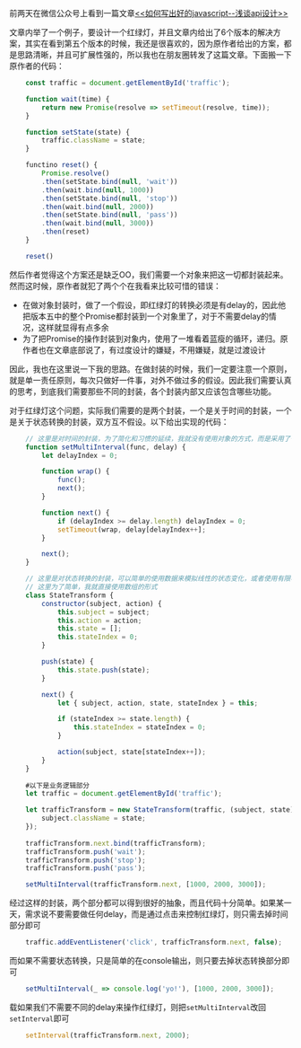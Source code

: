 前两天在微信公众号上看到一篇文章[<<如何写出好的javascript--浅谈api设计>>](http://mp.weixin.qq.com/s?__biz=MzAxNzUzNDIwMg==&mid=2653529185&idx=1&sn=fddafcdd02c0613ab81b773dbb85933d&chksm=803919f4b74e90e2751c0aea795a9ad19093085fe9b487a35885d628629846465179d94c19b1&mpshare=1&scene=23&srcid=0416ncnUJSMyYBiE06ejF2Ch#rd)

文章内举了一个例子，要设计一个红绿灯，并且文章内给出了6个版本的解决方案，其实在看到第五个版本的时候，我还是很喜欢的，因为原作者给出的方案，都是思路清晰，并且可扩展性强的，所以我也在朋友圈转发了这篇文章。下面搬一下原作者的代码：
```javascript
    const traffic = document.getElementById('traffic');

    function wait(time) {
        return new Promise(resolve => setTimeout(resolve, time));
    }

    function setState(state) {
        traffic.className = state;
    }

    functino reset() {
        Promise.resolve()
        .then(setState.bind(null, 'wait'))
        .then(wait.bind(null, 1000))
        .then(setState.bind(null, 'stop'))
        .then(wait.bind(null, 2000))
        .then(setState.bind(null, 'pass'))
        .then(wait.bind(null, 3000))
        .then(reset)
    }

    reset()
```

然后作者觉得这个方案还是缺乏OO，我们需要一个对象来把这一切都封装起来。然而这时候，原作者就犯了两个个在我看来比较可惜的错误：

* 在做对象封装时，做了一个假设，即红绿灯的转换必须是有delay的，因此他把版本五中的整个Promise都封装到一个对象里了，对于不需要delay的情况，这样就显得有点多余
* 为了把Promise的操作封装到对象内，使用了一堆看着蓝瘦的循环，递归。原作者也在文章底部说了，有过度设计的嫌疑，不用嫌疑，就是过渡设计

因此，我也在这里说一下我的思路。在做封装的时候，我们一定要注意一个原则，就是单一责任原则，每次只做好一件事，对外不做过多的假设。因此我们需要认真的思考，到底我们需要那些不同的封装，各个封装内部又应该包含哪些功能。

对于红绿灯这个问题，实际我们需要的是两个封装，一个是关于时间的封装，一个是关于状态转换的封装，双方互不假设。以下给出实现的代码：
```javascript
    // 这里是对时间的封装，为了简化和习惯的延续，我就没有使用对象的方式，而是采用了一个简单的函数
    function setMultiInterval(func, delay) {
        let delayIndex = 0;

        function wrap() {
            func();
            next();
        }

        function next() {
            if (delayIndex >= delay.length) delayIndex = 0;
            setTimeout(wrap, delay[delayIndex++];
        }

        next();
    }

    // 这里是对状态转换的封装，可以简单的使用数据来模拟线性的状态变化，或者使用有限状态机来模拟负责的多状态切换
    // 这里为了简单，我就直接使用数组的形式
    class StateTransform {
        constructor(subject, action) {
            this.subject = subject;
            this.action = action;
            this.state = [];
            this.stateIndex = 0;
        }

        push(state) {
            this.state.push(state);
        }

        next() {
            let { subject, action, state, stateIndex } = this;

            if (stateIndex >= state.length) {
                this.stateIndex = stateIndex = 0;
            }

            action(subject, state[stateIndex++]);
        }
    }
    
    #以下是业务逻辑部分
    let traffic = document.getElementById('traffic');

    let trafficTransform = new StateTransform(traffic, (subject, state) => {
        subject.className = state;
    });
    
    trafficTransform.next.bind(trafficTransform);        
    trafficTransform.push('wait');
    trafficTransform.push('stop');
    trafficTransform.push('pass');

    setMultiInterval(trafficTransform.next, [1000, 2000, 3000]);
```

经过这样的封装，两个部分都可以得到很好的抽象，而且代码十分简单。如果某一天，需求说不要需要做任何delay，而是通过点击来控制红绿灯，则只需去掉时间部分即可
```javascript
    traffic.addEventListener('click', trafficTransform.next, false);
```

而如果不需要状态转换，只是简单的在console输出，则只要去掉状态转换部分即可
```javascript
    setMultiInterval(_ => console.log('yo!'), [1000, 2000, 3000]);
```

载如果我们不需要不同的delay来操作红绿灯，则把`setMultiInterval`改回`setInterval`即可
```javascript
    setInterval(trafficTransform.next, 2000);
```